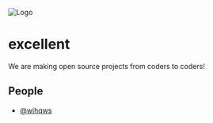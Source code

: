 
![Logo](https://github.com/jon/coolproject/raw/master/image/image.png)


# excellent

We are making open source projects from coders to coders!



## People

- [@wihqws](https://www.github.com/wihqwss)

